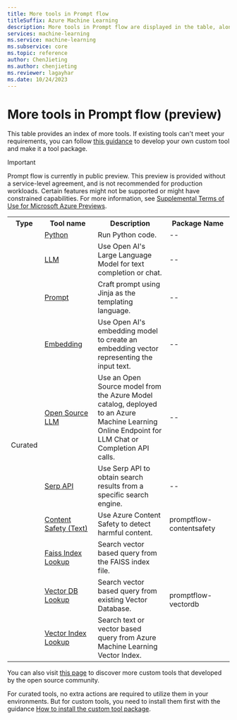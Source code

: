 ```yaml
---
title: More tools in Prompt flow
titleSuffix: Azure Machine Learning
description: More tools in Prompt flow are displayed in the table, along with instructions for custom tool package creation and tool package usage.
services: machine-learning
ms.service: machine-learning
ms.subservice: core
ms.topic: reference
author: ChenJieting
ms.author: chenjieting
ms.reviewer: lagayhar
ms.date: 10/24/2023
---
```


# More tools in Prompt flow (preview)
This table provides an index of more tools. If existing tools can't meet your requirements, you can follow [this guidance](https://microsoft.github.io/promptflow/how-to-guides/develop-a-tool/create-and-use-tool-package.html) to develop your own custom tool and make it a tool package. 

> [!IMPORTANT]
> Prompt flow is currently in public preview. This preview is provided without a service-level agreement, and is not recommended for production workloads. Certain features might not be supported or might have constrained capabilities.
> For more information, see [Supplemental Terms of Use for Microsoft Azure Previews](https://azure.microsoft.com/support/legal/preview-supplemental-terms/).

<table>
    <tr>
        <th width="10%">Type</th>
        <th width="25%">Tool name</th>
        <th width="35%">Description</th>
        <th width="30%">Package Name</th>
    </tr>
    <tr>
        <td rowspan="10">Curated</td>
        <td><a href="./python-tool.md">Python</a></td>
        <td>Run Python code.</td>
        <td>--</td>
    </tr>
    <tr>
        <td><a href="./llm-tool.md">LLM</a></td>
        <td>Use Open AI's Large Language Model for text completion or chat.</td>
        <td>--</td>
    </tr>
    <tr>
        <td><a href="./prompt-tool.md">Prompt</a></td>
        <td>Craft prompt using Jinja as the templating language.</td>
        <td>--</td>
    </tr>
    <tr>
        <td><a href="./embedding-tool.md">Embedding</a></td>
        <td>Use Open AI's embedding model to create an embedding vector representing the input text.</td>
        <td>--</td>
    </tr>
    <tr>
        <td><a href="./open-source-llm-tool.md">Open Source LLM</a></td>
        <td>Use an Open Source model from the Azure Model catalog, deployed to an Azure Machine Learning Online Endpoint for LLM Chat or Completion API calls.</td>
        <td>--</td>
    </tr>
    <tr>
        <td><a href="./serp-api-tool.md">Serp API</a></td>
        <td>Use Serp API to obtain search results from a specific search engine.</td>
        <td>--</td>
    </tr>
    <tr>
        <td><a href="./content-safety-text-tool.md">Content Safety (Text)</a></td>
        <td>Use Azure Content Safety to detect harmful content.</td>
        <td>promptflow-contentsafety</td>
    </tr>
    <tr>
        <td><a href="./faiss-index-lookup-tool.md">Faiss Index Lookup</a></td>
        <td>Search vector based query from the FAISS index file.</td>
        <td rowspan="3">promptflow-vectordb</td>
    </tr>
    <tr>
        <td><a href="./vector-db-lookup-tool.md">Vector DB Lookup</a></td>
        <td>Search vector based query from existing Vector Database.</td>
    </tr>
    <tr>
        <td><a href="./vector-index-lookup-tool.md">Vector Index Lookup</a></td>
        <td>Search text or vector based query from Azure Machine Learning Vector Index.</td>
    </tr>
</table>

You can also visit [this page](https://microsoft.github.io/promptflow/integrations/tools/index.html) to discover more custom tools that developed by the open source community.

For curated tools, no extra actions are required to utilize them in your environments. But for custom tools, you need to install them first with the guidance [How to install the custom tool package](../how-to-custom-tool-package-creation-and-usage.md#prepare-runtime).

